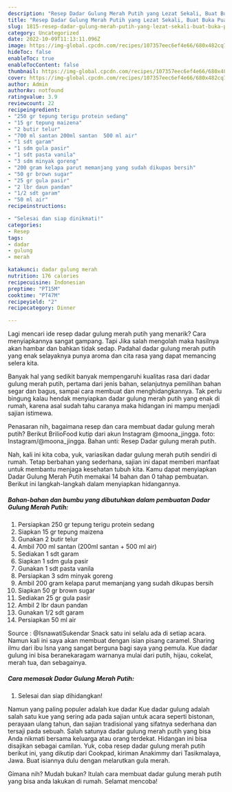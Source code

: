 ```yaml
---
description: "Resep Dadar Gulung Merah Putih yang Lezat Sekali, Buat Buka Puasa Bisa Manjain Lidah"
title: "Resep Dadar Gulung Merah Putih yang Lezat Sekali, Buat Buka Puasa Bisa Manjain Lidah"
slug: 1815-resep-dadar-gulung-merah-putih-yang-lezat-sekali-buat-buka-puasa-bisa-manjain-lidah
category: Uncategorized
date: 2022-10-09T11:13:11.096Z
image: https://img-global.cpcdn.com/recipes/107357eec6ef4e66/680x482cq70/dadar-gulung-merah-putih-foto-resep-utama.jpg
hideToc: false
enableToc: true
enableTocContent: false
thumbnail: https://img-global.cpcdn.com/recipes/107357eec6ef4e66/680x482cq70/dadar-gulung-merah-putih-foto-resep-utama.jpg
cover: https://img-global.cpcdn.com/recipes/107357eec6ef4e66/680x482cq70/dadar-gulung-merah-putih-foto-resep-utama.jpg
author: Admin
authorAv: notfound
ratingvalue: 3.9
reviewcount: 22
recipeingredient:
- "250 gr tepung terigu protein sedang"
- "15 gr tepung maizena"
- "2 butir telur"
- "700 ml santan 200ml santan  500 ml air"
- "1 sdt garam"
- "1 sdm gula pasir"
- "1 sdt pasta vanila"
- "3 sdm minyak goreng"
- "200 gram kelapa parut memanjang yang sudah dikupas bersih"
- "50 gr brown sugar"
- "25 gr gula pasir"
- "2 lbr daun pandan"
- "1/2 sdt garam"
- "50 ml air"
recipeinstructions:

- "Selesai dan siap dinikmati!"
categories:
- Resep
tags:
- dadar
- gulung
- merah

katakunci: dadar gulung merah 
nutrition: 176 calories
recipecuisine: Indonesian
preptime: "PT15M"
cooktime: "PT47M"
recipeyield: "2"
recipecategory: Dinner

---
```



Lagi mencari ide resep dadar gulung merah putih yang menarik? Cara menyiapkannya sangat gampang. Tapi Jika salah mengolah maka hasilnya akan hambar dan bahkan tidak sedap. Padahal dadar gulung merah putih yang enak selayaknya punya aroma dan cita rasa yang dapat memancing selera kita.


Banyak hal yang sedikit banyak mempengaruhi kualitas rasa dari dadar gulung merah putih, pertama dari jenis bahan, selanjutnya pemilihan bahan segar dan bagus, sampai cara membuat dan menghidangkannya. Tak perlu bingung kalau hendak menyiapkan dadar gulung merah putih yang enak di rumah, karena asal sudah tahu caranya maka hidangan ini mampu menjadi sajian istimewa.

Penasaran nih, bagaimana resep dan cara membuat dadar gulung merah putih? Berikut BrilioFood kutip dari akun Instagram @moona_jingga. foto: Instagram/@moona_jingga. Bahan unti: Resep Dadar gulung merah putih.


Nah, kali ini kita coba, yuk, variasikan dadar gulung merah putih sendiri di rumah. Tetap berbahan yang sederhana, sajian ini dapat memberi manfaat untuk membantu menjaga kesehatan tubuh kita. Kamu dapat menyiapkan Dadar Gulung Merah Putih memakai 14 bahan dan 0 tahap pembuatan. Berikut ini langkah-langkah dalam menyiapkan hidangannya.

<!--inarticleads1-->

##### Bahan-bahan dan bumbu yang dibutuhkan dalam pembuatan Dadar Gulung Merah Putih:

1. Persiapkan 250 gr tepung terigu protein sedang
1. Siapkan 15 gr tepung maizena
1. Gunakan 2 butir telur
1. Ambil 700 ml santan (200ml santan + 500 ml air)
1. Sediakan 1 sdt garam
1. Siapkan 1 sdm gula pasir
1. Gunakan 1 sdt pasta vanila
1. Persiapkan 3 sdm minyak goreng
1. Ambil 200 gram kelapa parut memanjang yang sudah dikupas bersih
1. Siapkan 50 gr brown sugar
1. Sediakan 25 gr gula pasir
1. Ambil 2 lbr daun pandan
1. Gunakan 1/2 sdt garam
1. Persiapkan 50 ml air


Source : @IsnawatiSukendar Snack satu ini selalu ada di setiap acara. Namun kali ini saya akan membuat dengan isian pisang caramel. Sharing ilmu dari ibu Isna yang sangat berguna bagi saya yang pemula. Kue dadar gulung ini bisa beranekaragam warnanya mulai dari putih, hijau, cokelat, merah tua, dan sebagainya. 

<!--inarticleads2-->

##### Cara memasak Dadar Gulung Merah Putih:


1. Selesai dan siap dihidangkan!

Namun yang paling populer adalah kue dadar Kue dadar gulung adalah salah satu kue yang sering ada pada sajian untuk acara seperti bistonan, perayaan ulang tahun, dan sajian tradisional yang sifatnya sederhana dan tersaji pada sebuah. Salah satunya dadar gulung merah putih yang bisa Anda nikmati bersama keluarga atau orang terdekat. Hidangan ini bisa disajikan sebagai camilan. Yuk, coba resep dadar gulung merah putih berikut ini, yang dikutip dari Cookpad, kiriman Anakimmy dari Tasikmalaya, Jawa. Buat isiannya dulu dengan melarutkan gula merah. 

Gimana nih? Mudah bukan? Itulah cara membuat dadar gulung merah putih yang bisa anda lakukan di rumah. Selamat mencoba!
